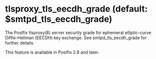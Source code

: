 # tlsproxy_tls_eecdh_grade (default: $smtpd_tls_eecdh_grade)
 The Postfix tlsproxy(8) server security grade for ephemeral
elliptic-curve Diffie-Hellman (EECDH) key exchange. See
smtpd\_tls\_eecdh\_grade for further details. 


 This feature is available in Postfix 2.8 and later. 


